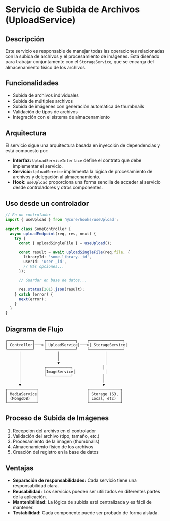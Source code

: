 # Servicio de Subida de Archivos (UploadService)

## Descripción

Este servicio es responsable de manejar todas las operaciones relacionadas con la subida de archivos y el procesamiento de imágenes. Está diseñado para trabajar conjuntamente con el `StorageService`, que se encarga del almacenamiento físico de los archivos.

## Funcionalidades

- Subida de archivos individuales
- Subida de múltiples archivos
- Subida de imágenes con generación automática de thumbnails
- Validación de tipos de archivos
- Integración con el sistema de almacenamiento

## Arquitectura

El servicio sigue una arquitectura basada en inyección de dependencias y está compuesto por:

- **Interfaz:** `UploadServiceInterface` define el contrato que debe implementar el servicio.
- **Servicio:** `UploadService` implementa la lógica de procesamiento de archivos y delegación al almacenamiento.
- **Hook:** `useUpload` proporciona una forma sencilla de acceder al servicio desde controladores y otros componentes.

## Uso desde un controlador

```typescript
// En un controlador
import { useUpload } from '@core/hooks/useUpload';

export class SomeController {
  async uploadEndpoint(req, res, next) {
    try {
      const { uploadSingleFile } = useUpload();

      const result = await uploadSingleFile(req.file, {
        libraryId: 'some-library-_id',
        userId: 'user-_id',
        // Más opciones...
      });

      // Guardar en base de datos...

      res.status(201).json(result);
    } catch (error) {
      next(error);
    }
  }
}
```

## Diagrama de Flujo

```
┌───────────┐    ┌─────────────┐    ┌───────────────┐
│ Controller│───>│ UploadService│───>│ StorageService│
└───────────┘    └─────────────┘    └───────────────┘
      │                │                    │
      │                │                    │
      │                ▼                    │
      │          ┌───────────┐             │
      │          │ImageService│             │
      │          └───────────┘             │
      │                                    │
      ▼                                    ▼
┌─────────────┐                     ┌──────────────┐
│ MediaService│                     │ Storage (S3, │
│ (MongoDB)   │                     │ Local, etc)  │
└─────────────┘                     └──────────────┘
```

## Proceso de Subida de Imágenes

1. Recepción del archivo en el controlador
2. Validación del archivo (tipo, tamaño, etc.)
3. Procesamiento de la imagen (thumbnails)
4. Almacenamiento físico de los archivos
5. Creación del registro en la base de datos

## Ventajas

- **Separación de responsabilidades:** Cada servicio tiene una responsabilidad clara.
- **Reusabilidad:** Los servicios pueden ser utilizados en diferentes partes de la aplicación.
- **Mantenibilidad:** La lógica de subida está centralizada y es fácil de mantener.
- **Testabilidad:** Cada componente puede ser probado de forma aislada.
